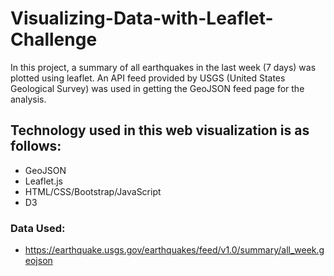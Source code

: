 # Visualizing-Data-with-Leaflet-Challenge

In this project, a summary of all earthquakes in the last week (7 days) was plotted using leaflet. An API feed provided by USGS (United States Geological Survey) was used in getting the GeoJSON feed page for the analysis.

## Technology used in this web visualization is as follows:
* GeoJSON
* Leaflet.js
* HTML/CSS/Bootstrap/JavaScript
* D3

### Data Used:
* https://earthquake.usgs.gov/earthquakes/feed/v1.0/summary/all_week.geojson
